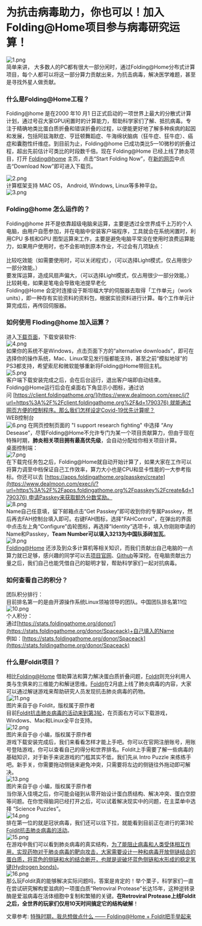 # 为抗击病毒助力，你也可以！加入Folding@Home项目参与病毒研究运算！


![1.png](1.png)<br />简单来讲， 大多数人的PC都有很大一部分闲时，通过Folding@Home分布式计算项目，每个人都可以将这一部分算力贡献出来，为抗击病毒，解决医学难题，甚至是寻找外星人做贡献。
<a name="TPKKI"></a>
### 什么是Folding@Home工程？
Folding@home 是在2000 年10 月1 日正式启动的一项世界上最大的分散式计算计划，通过号召大家GPU闲置时的计算能力，帮助科学家们了解、抵抗病毒。专注于精确地类比蛋白质折叠和错误折叠的过程，以便能更好地了解多种疾病的起因和发展，包括阿兹海默症、亨廷顿舞蹈症、牛海绵状脑病（狂牛症、狂牛症）、癌症和囊胞性纤维症。到目前为止，Folding@home 已成功类比5—10微秒的折叠过程，超出先前估计可类比的时段数千倍。现在 Folding@Home 已经上线了肺炎项目，打开 [Folding@home](https://foldingathome.org/) 主页，点击“Start Folding Now”，在[新的网页](https://foldingathome.org/iamoneinamillion/)中点击“Download Now”即可进入下载页。

![2.png](2.png)<br />计算框架支持 MAC OS， Android, Windows, Linux等多种平台。<br />![3.png](3.png)
<a name="QTmRZ"></a>
### Folding@home 怎么运作的？
Folding@home 并不是依靠超级电脑来运算，主要是透过全世界成千上万的个人电脑，由用户自愿参加，并在电脑中安装客户端程序，工具就会在系统闲置时，利用CPU 多核和GPU 图型运算来工作，主要是避免电脑平常没在使用时浪费运算能力，如果用户使用时，也不会影响到原本作业，不过会有几项缺点：<br />
<br />比较吃效能（如需要使用时，可以关闭程式），（可以选择Light模式，仅占用很少一部分效能。）<br />要发挥运算，造成风扇声偏大，（可以选择Light模式，仅占用很少一部分效能。）<br />比较耗电，如果是笔电会导致电池提早老化<br />Folding@Home 会定时连接设于斯坦福大学的伺服器去取得「工作单元」（work units），即一种存有实验资料的资料包，根据实验资料进行计算。每个工作单元计算完成后，再传回伺服器。
<a name="HregA"></a>
### 如何使用 Floding@home 加入运算？
进入[下载页面](https://foldingathome.org/start-folding/)，下载安装软件:<br />![4.png](4.png)<br />如果你的系统不是Windows，点击页面下方的“alternative downloads”，即可在选择你的操作系统，Mac、Linux常见发行版都能支持，甚至之前“模拟地球”的PS3都支持，希望索尼和微软能够重新将Folding@Home带回主机。<br />![5.png](5.png)<br />客户端下载安装完成之后，会在后台运行，退出客户端即自动结束。Folding@Home运行后会在桌面右下角显示小图标，通过访问 [https://client.foldingathome.org/](https://www.dealmoon.com/exec/j/?url=https%3A%2F%2Fclient.foldingathome.org%2F&d=1790376) 就能通过网页方便的控制程序。那么我们怎样设定Covid-19优先计算呢？<br />WEB控制台<br />![6.png](6.png)
在网页控制页面的 "I support research fighting" 中选择 “Any Desease”，尽管Folding@Home不允许专门为某一个项目贡献算力，但由于现在特殊时期，**肺炎相关项目拥有最高优先级**，会自动分配给你相关项目计算。<br />桌面控制端：<br />![7.png](7.png)<br />在下载完任务包之后，Folding@Home就自动开始计算了，如果大家在工作可以将算力调至中档保证自己工作效率，算力大小也是CPU和显卡性能的一大参考指标。你还可以去 [https://apps.foldingathome.org/passkey/create](https://www.dealmoon.com/exec/j/?url=https%3A%2F%2Fapps.foldingathome.org%2Fpasskey%2Fcreate&d=1790376) 申请Passkey来获取额外分数奖励。<br />![8.png](8.png)<br />Name自己任意填，留下邮箱点击“Get Passkey”即可收到你的专属Passkey，然后再去FAH控制台填入即可。右键FAH图标，选择"FAHControl"，在弹出的界面中点击左上角“Configure”齿轮图标，再选择“Identity”选项卡，填入你刚刚申请的Name和Passkey，**Team Number可以填入3213为中国队添砖加瓦**。<br />![9.png](9.png)<br />[Folding@Home](https://www.dealmoon.com/exec/j/?d=1790376) 还涉及到众多计算机等相关知识，而我们贡献出自己电脑的一点算力就已足够，感兴趣的同学可以去[项目官网](https://www.dealmoon.com/exec/j/?d=1790376)、[Github](https://www.dealmoon.com/exec/j/?url=https%3A%2F%2Fgithub.com%2FFoldingAtHome%2Fcoronavirus&d=1790376)等深挖。在电脑贡献出力量之后，我们自己也能凭借自己的聪明才智，帮助科学家们一起对抗病毒。

<a name="oW9aB"></a>
### 如何查看自己的积分？
团队积分排行：<br />目前排名第一的是由开源操作系统Linux领袖领导的团队。中国团队排名第11位<br />![10.png](10.png)<br />个人积分：<br />通过[https://stats.foldingathome.org/donor/](https://stats.foldingathome.org/donor/Spaceack)+自己填入的Name<br />例如：[https://stats.foldingathome.org/donor/Spaceack](https://stats.foldingathome.org/donor/Spaceack)
<a name="uNnse"></a>
### 什么是Foldit项目？
相比[Folding@Home](https://www.dealmoon.com/exec/j/?d=1790376) 借助算法和算力解决蛋白质折叠问题，[Foldit](https://www.dealmoon.com/exec/j/?url=https%3A%2F%2Ffold.it%2F&d=1790376)则充分利用人类与生俱来的三维能力和解谜思维。[Foldit](https://www.dealmoon.com/exec/j/?url=https%3A%2F%2Ffold.it%2F&d=1790376)在2月底上线了肺炎病毒的内容，大家可以通过解谜游戏来帮助研究人员发现抗击肺炎病毒的药物。<br />[![11.png](11.png)<br />图片来自于@ Foldit，版权属于原作者<br />目前[Foldit抗击肺炎病毒的活动来到第3轮](https://www.dealmoon.com/exec/j/?url=https%3A%2F%2Ffold.it%2Fportal%2Fnode%2F2009030&d=1790376)，在页面右方可以下载游戏，Windows、Mac和Linux全平台支持。<br />![12.png](12.png)<br />图片来自于@ 小编，版权属于原作者<br />游戏下载安装完成后，我们来看看怎样才能上手吧。你可以在官网注册账号，用账号登陆游戏，你可以查看自己的得分和世界排名。Foldit上手需要了解一些病毒的基础知识，对于新手来说游戏的门槛其实不低，我们先从 Intro Puzzle 来练练手吧。新手关，你需要拖动侧链来避免冲突，只需要将左边的侧链往外拖动即可解决。<br />![13.png](13.png)<br />图片来自于@ 小编，版权属于原作者<br />当你渐入佳境之后，你可能会碰到从零开始设计蛋白质结构、解决冲突、蛋白空腔等问题。在你觉得脑洞已经打开之后，可以试着解决现实中的问题，在主菜单中选择 “Science Puzzles”。<br />![14.png](14.png)<br />排在第一位的就是冠状病毒，我们还可以往下拉，就能看到目前正在进行的第3轮[Foldit抗击肺炎病毒的活动](https://www.dealmoon.com/exec/j/?url=https%3A%2F%2Ffold.it%2Fportal%2Fnode%2F2009030&d=1790376)。<br />![15.png](15.png)<br />在游戏中我们可以看到肺炎病毒的真实结构，[为了能阻止病毒和人类受体相互作用，实现药物对于肺炎病毒的靶向攻击，大家需要设计一种和病毒开放侧链结合的蛋白质，将蓝色的侧链和水的结合断开，也就是说破坏蓝色侧链和水形成的稳定氢键(Hydrogen bonds)](https://www.dealmoon.com/exec/j/?url=https%3A%2F%2Ffold.it%2Fportal%2Fnode%2F2008989&d=1790376)。<br />![16.png](16.png)<br />那么玩Foldit真的能够解决实际问题吗，答案是肯定的！举个栗子，科学家们一直在尝试研究解构爱滋病的一项蛋白质“Retroviral Protease”长达15年，这种逆转录酶是爱滋病毒在活体细胞中复制和繁殖的关键。**在Retroviral Protease上线Foldit之后，全世界的玩家们仅用10天时间搞定它的结构破解**！<br />

文章参考: [特殊时期，我总想做点什么 —— Folding@Home + Foldit把手举起来](https://www.dealmoon.com/cn/computer-power-folding-home/1790376.html)<br />
<br />

